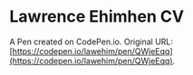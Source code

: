 # Lawrence Ehimhen CV

A Pen created on CodePen.io. Original URL: [https://codepen.io/lawehim/pen/QWjeEqq](https://codepen.io/lawehim/pen/QWjeEqq).

